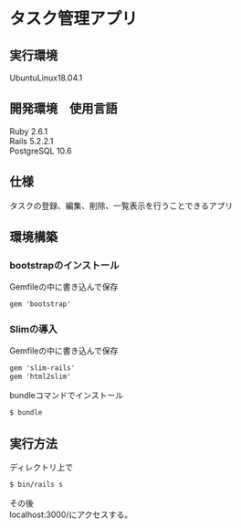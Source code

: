 # タスク管理アプリ
## 実行環境
UbuntuLinux18.04.1  
## 開発環境　使用言語
Ruby 2.6.1  
Rails 5.2.2.1  
PostgreSQL 10.6 
## 仕様
タスクの登録、編集、削除、一覧表示を行うことできるアプリ

## 環境構築
### bootstrapのインストール
Gemfileの中に書き込んで保存
```txt
gem 'bootstrap'
```
### Slimの導入
Gemfileの中に書き込んで保存
```txt
gem 'slim-rails'
gem 'html2slim'
```
bundleコマンドでインストール
```bash
$ bundle
```

## 実行方法
ディレクトリ上で
```bash
$ bin/rails s
```
その後  
localhost:3000/にアクセスする。
